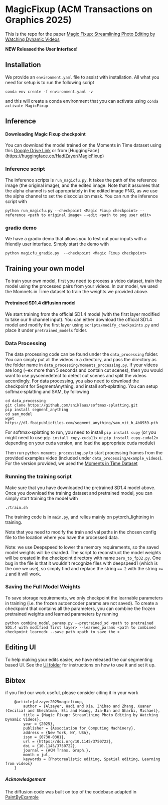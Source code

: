 # MagicFixup (ACM Transactions on Graphics 2025)
This is the repo for the paper [Magic Fixup: Streamlining Photo Editing by Watching Dynamic Videos](https://magic-fixup.github.io)

**NEW Released the User Interface!**

## Installation
We provide an `environment.yaml` file to assist with installation. All what you need for setup is to run the following script
```
conda env create -f environment.yaml -v
```
and this will create a conda environment that you can activate using `conda activate MagicFixup`

## Inference

#### Downloading Magic Fixup checkpoint
You can download the model trained on the Moments in Time dataset using this [Google Drive Link](https://drive.google.com/file/d/1zOcDcJzCijbGr9I9adC0Cv6yzW60U9TQ/view?usp=share_link) or from [HuggingFace] (https://huggingface.co/HadiZayer/MagicFixup)


### Inference script
The inference scripts is `run_magicfu.py`. It takes the path of the reference image (the original image), and the edited image. Note that it assumes that the alpha channel is set appropriately in the edited image PNG, as we use the alpha channel to set the disocclusion mask. You can run the inference script with

```
python run_magicfu.py --checkpoint <Magic Fixup checkpoint> --reference <path to original image> --edit <path to png user edit>
```

### gradio demo
We have a gradio demo that allows you to test out your inputs with a friendly user interface. Simply start the demo with
```
python magicfu_gradio.py  --checkpoint <Magic Fixup checkpoint>
```


## Training your own model
To train your own model, first you need to process a video dataset, train the model using the processed pairs from your videos. In our model, we used the Momnets in Time dataset to train the weights we provided above.

#### Pretrained SD1.4 diffusion model
We start training from the official SD1.4 model (with the first layer modified to take our 9 channel input). You can either download the official SD1.4 model and modify the first layer using `scripts/modify_checkpoints.py` and place it under `pretrained_models` folder.

### Data Processing
The data processing code can be found under the `data_processing` folder. You can simply put all the videos in a directory, and pass the directory as the folder name in `data_processing/moments_processing.py`. If your videos are long (~ex more than 5 seconds and contain cut scenes), then you would want to use pyscenedetect to detect cut scenes and split the videos accordingly.
For data processing, you also need to download the checkpoint for SegmentAnything, and install soft-splatting. You can setup softmax-splatting and SAM, by following 
```
cd data_processing
git clone https://github.com/sniklaus/softmax-splatting.git
pip install segment_anything
cd sam_model
wget https://dl.fbaipublicfiles.com/segment_anything/sam_vit_h_4b8939.pth
```
For softmax-splatting to run, you need to install `pip install cupy` (or you might need to use `pip install cupy-cuda11x` or `pip install cupy-cuda12x` depending on your cuda version, and load the appropriate cuda module)

Then run `python moments_processing.py` to start processing frames from the provided examples video (included under `data_processing/example_videos`). For the version provided, we used the [Moments in Time Dataset](http://moments.csail.mit.edu)

### Running the training script
Make sure that you have downloaded the pretrained SD1.4 model above.  Once you download the training dataset and pretrained model, you can simply start training the model with 
```
./train.sh
```
The training code is in `main.py`, and relies mainly on pytorch_lightning in training.

Note that you need to modify the train and val paths in the chosen config file to the location where you have the processed data.

Note: we use Deepspeed to lower the memory requirements, so the saved model weights will be sharded. The script to reconstruct the model weights will be created in the checkpoint directory with name `zero_to_fp32.py`. One bug in the file is that it wouldn't recognize files with deepspeed1 (which is the one we use), so simply find and replace the string `== 2` with the string `<= 2` and it will work.

### Saving the Full Model Weights
To save storage requirements, we only checkpoint the learnable parameters in training (i.e. the frozen autoencoder params are not saved). To create a checkpoint that contains all the parameters, you can combine the frozen pretrained weights and learned parameters by running

```
python combine_model_params.py --pretrained_sd <path to pretrained SD1.4 with modified first layer> --learned_params <path to combined checkpoint learned> --save_path <path to save the >
```

## Editing UI
To help making your edits easier, we have released the our segmenting based UI. See the [UI folder](https://github.com/adobe-research/MagicFixup/tree/main/UI) for instructions on how to use it and set it up.

## Bibtex
if you find our work useful, please consider citing it in your work

```
    @article{alzayer2025magicfixup,
        author = {Alzayer, Hadi and Xia, Zhihao and Zhang, Xuaner (Cecilia) and Shechtman, Eli and Huang, Jia-Bin and Gharbi, Michael},
        title = {Magic Fixup: Streamlining Photo Editing by Watching Dynamic Videos},
        year = {2025},
        publisher = {Association for Computing Machinery},
        address = {New York, NY, USA},
        issn = {0730-0301},
        url = {https://doi.org/10.1145/3750722},
        doi = {10.1145/3750722},
        journal = {ACM Trans. Graph.},
        month = jul,
        keywords = {Photorealistic editing, Spatial editing, Learning from videos}
    }
```

##### Acknowledgement
The diffusion code was built on top of the codebase adapted in [PaintByExample](https://github.com/Fantasy-Studio/Paint-by-Example)
